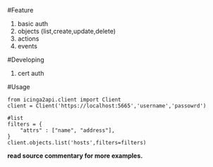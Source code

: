 #Feature
1. basic auth
2. objects (list,create,update,delete) 
3. actions
4. events

#Developing
1. cert auth

#Usage
```
from icinga2api.client import Client
client = Client('https://localhost:5665','username','passowrd')

#list
filters = {
    "attrs" : ["name", "address"],
}
client.objects.list('hosts',filters=filters)

```

**read source commentary for more examples.**
